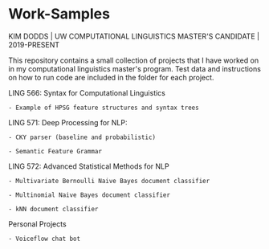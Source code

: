 # Work-Samples
KIM DODDS | UW COMPUTATIONAL LINGUISTICS MASTER'S CANDIDATE | 2019-PRESENT

This repository contains a small collection of projects that I have worked on in my computational linguistics master's program.
Test data and instructions on how to run code are included in the folder for each project.


LING 566: Syntax for Computational Linguistics

    - Example of HPSG feature structures and syntax trees

LING 571: Deep Processing for NLP:

    - CKY parser (baseline and probabilistic)
    
    - Semantic Feature Grammar
    
LING 572: Advanced Statistical Methods for NLP

    - Multivariate Bernoulli Naive Bayes document classifier
    
    - Multinomial Naive Bayes document classifier
    
    - kNN document classifier
    
Personal Projects

    - Voiceflow chat bot
